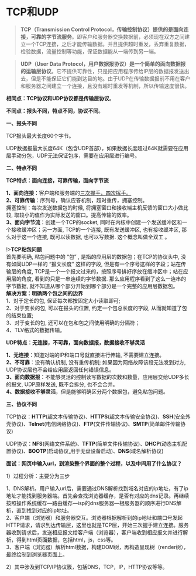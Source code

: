 # TCP和UDP
  
>**TCP（Transmission Control Protocol，传输控制协议）提供的是面向连接，可靠的字节流服务**。即客户和服务器交换数据前，必须现在双方之间建立一个TCP连接，之后才能传输数据。并且提供超时重发，丢弃重复数据，检验数据，流量控制等功能，保证数据能从一端传到另一端。  

>**UDP（User Data Protocol，用户数据报协议）是一个简单的面向数据报的运输层协议**。它不提供可靠性，只是把应用程序传给IP层的数据报发送出去，但是不能保证它们能到达目的地。由于UDP在传输数据报前不用在客户和服务器之间建立一个连接，且没有超时重发等机制，所以传输速度很快。

**相同点：TCP协议和UDP协议都是传输层协议**。

**不同点：报头不同，特点不同，协议不同**。

**一、报头不同**

TCP报头最大长度60个字节。

UDP数据报最大长度64K（包含UDP首部），如果数据长度超过64K就需要在应用层手动分包，UDP无法保证包序，需要在应用层进行编号。

**二、特点不同**

**TCP特点：面向连接，可靠传输，面向字节流**

**1、面向连接**：客户端和服务端的[三次握手，四次挥手。](/java/TCP三次握手四次挥手.md)  
**2、可靠传输**：序列号，确认应答机制，超时重传，拥塞控制。  
<span>拥塞控制：每次发送数据包的时候, 将拥塞窗口和接收端主机反馈的窗口大小做比较, 取较小的值作为实际发送的窗口。提高传输的效率。</span>  
**3、面向字节流**：创建一个TCP的socket, 同时在内核中创建一个发送缓冲区和一个接收缓冲区；另一方面, TCP的一个连接, 既有发送缓冲区, 也有接收缓冲区, 那么对于这一个连接, 既可以读数据, 也可以写数据. 这个概念叫做全双工 。  

!>**TCP粘包问题**  
首先要明确, 粘包问题中的 “包” , 是指的应用层的数据包；在TCP的协议头中, 没有如同UDP一样的 “报文长度” 这样的字段, 但是有一个序号这样的字段；站在传输层的角度, TCP是一个一个报文过来的，按照序号排好序放在缓冲区中；站在应用层的角度, 看到的只是一串连续的字节数据. 那么应用程序看到了这么一连串的字节数据, 就不知道从哪个部分开始到哪个部分是一个完整的应用层数据包。  
**解决方案：明确两个包之间的边界**  
1、对于定长的包, 保证每次都按固定大小读取即可;  
2、对于变长的包, 可以在报头的位置, 约定一个包总长度的字段, 从而就知道了包的结束位置;  
3、对于变长的包, 还可以在包和包之间使用明确的分隔符；  
4、TLV格式的数据传输。

**UDP特点：无连接，不可靠，面向数据报，数据接收不够灵活**

**1、无连接**：知道对端的IP和端口号就直接进行传输, 不需要建立连接。  
**2、不可靠**：没有确认机制, 没有重传机制; 如果因为网络故障该段无法发到对方, UDP协议层也不会给应用层返回任何错误信息。  
**3、面向数据报**：不能够灵活的控制读写数据的次数和数量，应用层交给UDP多长的报文, UDP原样发送, 既不会拆分, 也不会合并。  
**4、数据接收不够灵活**，但是能够明确区分两个数据包，避免粘包问题。

**三、协议不同** 

TCP协议：**HTTP**(超文本传输协议)、**HTTPS**(超文本传输安全协议)、**SSH**(安全外壳协议)、**Telnet**(电信网络协议)、**FTP**(文件传输协议)、**SMTP**(简单邮件传输协议)

UDP协议：**NFS**(网络文件系统)、**TFTP**(简单文件传输协议)、**DHCP**(动态主机配置协议)、**BOOTP**(启动协议,用于无盘设备启动)、**DNS**(域名解析协议)

**面试：网页中输入url，到渲染整个界面的整个过程，以及中间用了什么协议？**

1）过程分析：主要分为三步

1、DNS解析。用户输入url后，需要通过DNS解析找到域名对应的ip地址，有了ip地址才能找到服务器端。首先会查找浏览器缓存，是否有对应的dns记录。再继续按照操作系统缓存—路由缓存—isp的dns服务器—根服务器的顺序进行DNS解析，直到找到对应的ip地址。  
2、客户端（浏览器）和服务器交互。浏览器根据解析到的ip地址和端口号发起HTTP请求，请求到达传输层，这里也就是TCP层，开始三次握手建立连接。服务器收到请求后，发送相应报文给客户端（浏览器），客户端收到相应报文并进行解析，得到html页面数据，包括html，js，css等。  
3、客户端（浏览器）解析html数据，构建DOM树，再构造呈现树（render树），最终绘制到浏览器页面上。

2）其中涉及到TCP/IP协议簇，包括DNS，TCP，IP，HTTP协议等等。